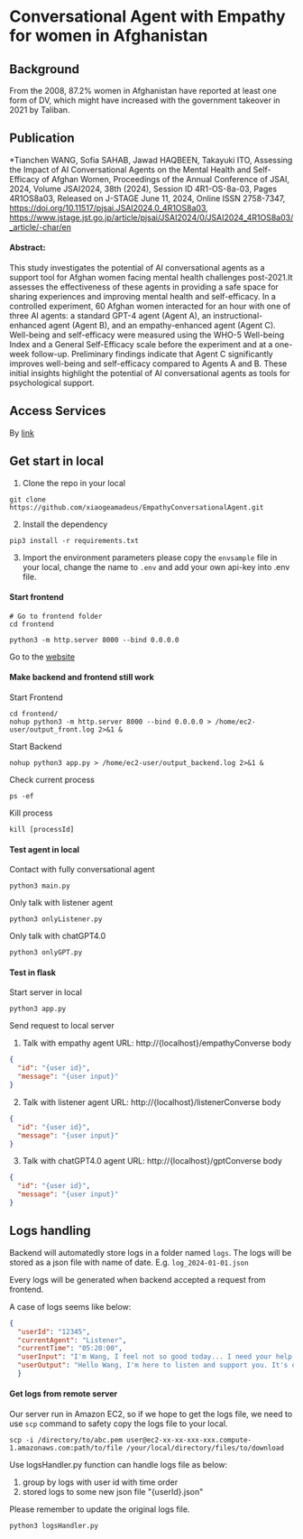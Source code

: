 # Conversational Agent with Empathy for women in Afghanistan

## Background
From the 2008, 87.2% women in Afghanistan have reported at least one form of DV, which might have increased with the government takeover in 2021 by Taliban.

## Publication
*Tianchen WANG, Sofia SAHAB, Jawad HAQBEEN, Takayuki ITO, Assessing the Impact of AI Conversational Agents on the Mental Health and Self-Efficacy of Afghan Women, Proceedings of the Annual Conference of JSAI, 2024, Volume JSAI2024, 38th (2024), Session ID 4R1-OS-8a-03, Pages 4R1OS8a03, Released on J-STAGE June 11, 2024, Online ISSN 2758-7347, https://doi.org/10.11517/pjsai.JSAI2024.0_4R1OS8a03, https://www.jstage.jst.go.jp/article/pjsai/JSAI2024/0/JSAI2024_4R1OS8a03/_article/-char/en

#### Abstract:
This study investigates the potential of AI conversational agents as a support tool for Afghan women facing mental health challenges post-2021.It assesses the effectiveness of these agents in providing a safe space for sharing experiences and improving mental health and self-efficacy. In a controlled experiment, 60 Afghan women interacted for an hour with one of three AI agents: a standard GPT-4 agent (Agent A), an instructional-enhanced agent (Agent B), and an empathy-enhanced agent (Agent C). Well-being and self-efficacy were measured using the WHO-5 Well-being Index and a General Self-Efficacy scale before the experiment and at a one-week follow-up. Preliminary findings indicate that Agent C significantly improves well-being and self-efficacy compared to Agents A and B. These initial insights highlight the potential of AI conversational agents as tools for psychological support.

## Access Services
By [link](http://52.193.135.127:8000/)

## Get start in local

1. Clone the repo in your local
```shell
git clone https://github.com/xiaogeamadeus/EmpathyConversationalAgent.git
```

2. Install the dependency
```shell
pip3 install -r requirements.txt
```

3. Import the environment parameters 
    please copy the `envsample` file in your local, change the name to `.env` and add your own api-key into .env file.

#### Start frontend

```shell
# Go to frontend folder
cd frontend

python3 -m http.server 8000 --bind 0.0.0.0
```

Go to the [website](http://localhost:8000/)

#### Make backend and frontend still work

Start Frontend
```shell
cd frontend/
nohup python3 -m http.server 8000 --bind 0.0.0.0 > /home/ec2-user/output_front.log 2>&1 &
```

Start Backend
```shell
nohup python3 app.py > /home/ec2-user/output_backend.log 2>&1 &
```

Check current process
```shell
ps -ef
```

Kill process
```shell
kill [processId]
```



#### Test agent in local

Contact with fully conversational agent
```shell
python3 main.py
```

Only talk with listener agent
```shell
python3 onlyListener.py
```

Only talk with chatGPT4.0
```shell
python3 onlyGPT.py
```

#### Test in flask
Start server in local
```shell
python3 app.py
```

Send request to local server

1. Talk with empathy agent
URL: http://{localhost}/empathyConverse
body
```json
{
  "id": "{user id}",
  "message": "{user input}"
}
```

2. Talk with listener agent
   URL: http://{localhost}/listenerConverse
   body
```json
{
  "id": "{user id}",
  "message": "{user input}"
}
```

3. Talk with chatGPT4.0 agent
   URL: http://{localhost}/gptConverse
   body
```json
{
  "id": "{user id}",
  "message": "{user input}"
}
```

## Logs handling
Backend will automatedly store logs in a folder named `logs`. The logs will be stored as a json file with name of date. E.g. `log_2024-01-01.json`

Every logs will be generated when backend accepted a request from frontend. 

A case of logs seems like below:
```json
{
  "userId": "12345", 
  "currentAgent": "Listener", 
  "currentTime": "05:20:00", 
  "userInput": "I'm Wang, I feel not so good today... I need your help.", 
  "userOutput": "Hello Wang, I'm here to listen and support you. It's okay to have tough days, and I'm glad you reached out. Would you like to share a bit about what's making you feel not so good, or would you prefer to talk about something else to help take your mind off things? Remember, this is a safe space for you."
  }
```

#### Get logs from remote server
Our server run in Amazon EC2, so if we hope to get the logs file, we need to use `scp` command to safety copy the logs file to your local.

```shell
scp -i /directory/to/abc.pem user@ec2-xx-xx-xxx-xxx.compute-1.amazonaws.com:path/to/file /your/local/directory/files/to/download
```

Use logsHandler.py function can handle logs file as below:
1. group by logs with user id with time order
2. stored logs to some new json file "{userId}.json"
   
Please remember to update the original logs file.
```shell
python3 logsHandler.py
```